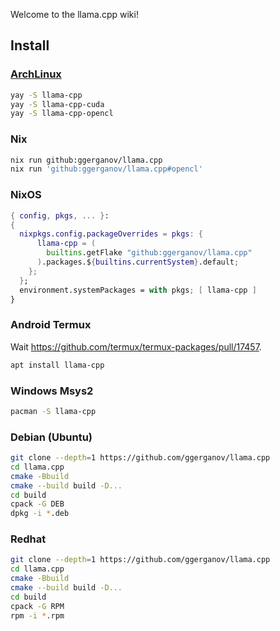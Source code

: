 Welcome to the llama.cpp wiki!

## Install

### [ArchLinux](https://aur.archlinux.org/packages/llama-cpp)

```sh
yay -S llama-cpp
yay -S llama-cpp-cuda
yay -S llama-cpp-opencl
```

### Nix

```sh
nix run github:ggerganov/llama.cpp
nix run 'github:ggerganov/llama.cpp#opencl'
```

### NixOS

```nix
{ config, pkgs, ... }:
{
  nixpkgs.config.packageOverrides = pkgs: {
      llama-cpp = (
        builtins.getFlake "github:ggerganov/llama.cpp"
      ).packages.${builtins.currentSystem}.default;
    };
  };
  environment.systemPackages = with pkgs; [ llama-cpp ]
}
```

### Android Termux

Wait <https://github.com/termux/termux-packages/pull/17457>.

```sh
apt install llama-cpp
```

### Windows Msys2

```sh
pacman -S llama-cpp
```

### Debian (Ubuntu)

```sh
git clone --depth=1 https://github.com/ggerganov/llama.cpp
cd llama.cpp
cmake -Bbuild
cmake --build build -D...
cd build
cpack -G DEB
dpkg -i *.deb
```

### Redhat

```sh
git clone --depth=1 https://github.com/ggerganov/llama.cpp
cd llama.cpp
cmake -Bbuild
cmake --build build -D...
cd build
cpack -G RPM
rpm -i *.rpm
```
